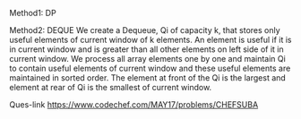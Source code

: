 Method1: DP

Method2: DEQUE
            We create a Dequeue, Qi of capacity k, that stores only useful elements of current window of k elements.
            An element is useful if it is in current window and is greater than all other elements on left side of it in current window. 
            We process all array elements one by one and maintain Qi to contain useful elements of current window and these useful elements are maintained in sorted order. 
            The element at front of the Qi is the largest and element at rear of Qi is the smallest of current window. 
    
 Ques-link
      https://www.codechef.com/MAY17/problems/CHEFSUBA
